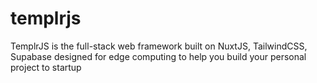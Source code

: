 # templrjs
TemplrJS is the full-stack web framework built on NuxtJS, TailwindCSS, Supabase designed for edge computing to help you build your personal project to startup
